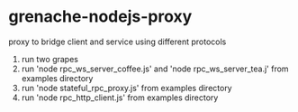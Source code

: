 # grenache-nodejs-proxy

proxy to bridge client and service using different protocols

1. run two grapes
2. run 'node rpc_ws_server_coffee.js' and 'node rpc_ws_server_tea.j' from examples directory
3. run 'node stateful_rpc_proxy.js' from examples directory
4. run 'node rpc_http_client.js' from examples directory
